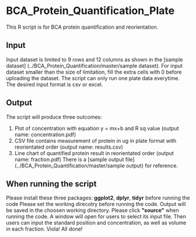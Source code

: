 # BCA_Protein_Quantification_Plate
This R script is for BCA protein quantification and reorientation. 

## Input 
Input dataset is limited to 9 rows and 12 columns as shown in the [sample dataset] (../BCA_Protein_Quantification/master/sample dataset). 
For input dataset smaller than the size of limitation, fill the extra cells with 0 before uploading the dataset.
The script can only run one plate data everytime. 
The desired input format is csv or excel. 

## Output 
The script will produce three outcomes:
1. Plot of concentration with equation y = mx+b and R sq value (output name: concentration.pdf)
2. CSV file contains measurement of protein in ug in plate format with reorientated order (output name: results.csv)
3. Line chart of quantified protein result in reorientated order (output name: fraction.pdf)
There is a [sample output file] (../BCA_Protein_Quantification/master/sample output) for reference. 

## When running the script 
Please install these three packages: **ggplot2**, **dplyr**, **tidyr** before running the code 
Please set the working direcotry before running the code. 
Output will be saved in the choosen working directory. 
Please click **"source"** when running the code. 
A window will open for users to select its input file. 
Then users can input the standard position and concentration, as well as volume in each fraction. 
Viola! All done! 
